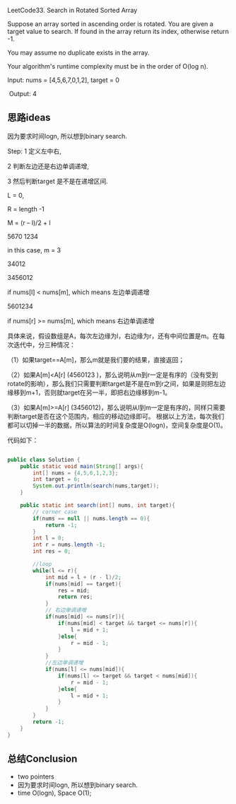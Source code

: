 LeetCode33. Search in Rotated Sorted Array


Suppose an array sorted in ascending order is rotated.
You are given a target value to search. If found in the array return its index, otherwise return -1.

You may assume no duplicate exists in the array.

Your algorithm's runtime complexity must be in the order of O(log n).

Input: nums = [4,5,6,7,0,1,2], target = 0

 Output: 4


## 思路ideas

因为要求时间logn, 所以想到binary search.

Step:
1 定义左中右,

2 判断左边还是右边单调递增,

3 然后判断target 是不是在递增区间.

L = 0,

R = length -1

M = (r – l)/2 + l

5670 1234

in this case, m = 3

34012

3456012

if  nums[l] < nums[m], which means  左边单调递增

5601234

if  nums[r] >= nums[m], which means 右边单调递增

具体来说，假设数组是A，每次左边缘为l，右边缘为r，还有中间位置是m。在每次迭代中，分三种情况：

（1）如果target==A[m]，那么m就是我们要的结果，直接返回；

（2）如果A[m]<A[r] (4560123 )，那么说明从m到r一定是有序的（没有受到rotate的影响），那么我们只需要判断target是不是在m到r之间，如果是则把左边缘移到m+1，否则就target在另一半，即把右边缘移到m-1。

（3）如果A[m]>=A[r] (3456012)，那么说明从l到m一定是有序的，同样只需要判断target是否在这个范围内，相应的移动边缘即可。
根据以上方法，每次我们都可以切掉一半的数据，所以算法的时间复杂度是O(logn)，空间复杂度是O(1)。


代码如下：

```java

public class Solution {
	public static void main(String[] args){
		int[] nums = {4,5,6,1,2,3};
		int target = 6;
		System.out.println(search(nums,target));
	}

	public static int search(int[] nums, int target){
		// corner case
		if(nums == null || nums.length == 0){
			return -1;
		}
		int l = 0;
		int r = nums.length -1;
		int res = 0;

		//loop
		while(l <= r){
			int mid = l + (r - l)/2;
			if(nums[mid] == target){
				res = mid;
				return res;
			}
			// 右边单调递增
			if(nums[mid] <= nums[r]){
				if(nums[mid] < target && target <= nums[r]){
					l = mid + 1;
				}else{
					r = mid - 1;
				}
			}
			//左边单调递增
			if(nums[l] <= nums[mid]){
				if(nums[l] <= target && target < nums[mid]){
					r = mid - 1;
				}else{
					l = mid + 1;
				}
			}
		}
		return -1;
	}
}

```



## 总结Conclusion

- two pointers
- 因为要求时间logn, 所以想到binary search.
- time O(logn), Space O(1);
